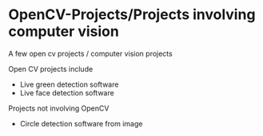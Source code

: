 # OpenCV-Projects/Projects involving computer vision
A few open cv projects / computer vision projects

Open CV projects include

- Live green detection software
- Live face detection software

Projects not involving OpenCV
- Circle detection software from image
